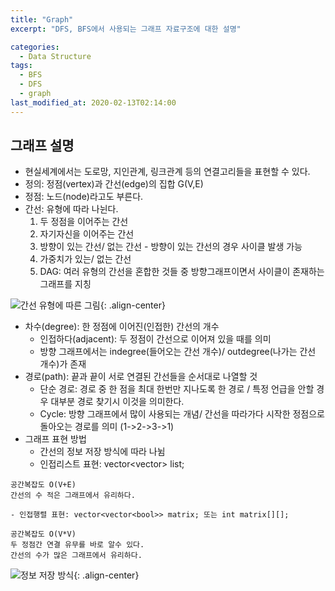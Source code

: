 ```yaml
---
title: "Graph"
excerpt: "DFS, BFS에서 사용되는 그래프 자료구조에 대한 설명"

categories:
  - Data Structure
tags:
  - BFS
  - DFS
  - graph
last_modified_at: 2020-02-13T02:14:00
---
```

그래프 설명  
------------
- 현실세계에서는 도로망, 지인관계, 링크관계 등의 연결고리들을 표현할 수 있다.  
- 정의: 정점(vertex)과 간선(edge)의 집합  G(V,E)  
- 정점: 노드(node)라고도 부른다.  
- 간선: 유형에 따라 나뉜다.  
	1. 두 정점을 이어주는 간선  
	2. 자기자신을 이어주는 간선  
	3. 방향이 있는 간선/ 없는 간선 - 방향이 있는 간선의 경우 사이클 발생 가능  
	4. 가중치가 있는/ 없는 간선  
	5. DAG: 여러 유형의 간선을 혼합한 것들 중 방향그래프이면서 사이클이 존재하는 그래프를 지칭  

![간선 유형에 따른 그림](https://yuksangeun.github.io/assets/images/graph_case.png "간선 유형에 따른 그림"){: .align-center}  
- 차수(degree): 한 정점에 이어진(인접한) 간선의 개수  
	- 인접하다(adjacent): 두 정점이 간선으로 이어져 있을 때를 의미  
	- 방향 그래프에서는 indegree(들어오는 간선 개수)/ outdegree(나가는 간선 개수)가 존재  
- 경로(path): 끝과 끝이 서로 연결된 간선들을 순서대로 나열할 것  
	- 단순 경로: 경로 중 한 점을 최대 한번만 지나도록 한 경로 / 특정 언급을 안할 경우 대부분 경로 찾기시 이것을 의미한다.  
	- Cycle: 방향 그래프에서 많이 사용되는 개념/ 간선을 따라가다 시작한 정점으로 돌아오는 경로를 의미 (1->2->3->1)  
- 그래프 표현 방법
	- 간선의 정보 저장 방식에 따라 나뉨  
	- 인접리스트 표현: vector<vector<int>> list;   
```
공간복잡도 O(V+E)    
간선의 수 적은 그래프에서 유리하다.  
```
	- 인접행렬 표현: vector<vector<bool>> matrix; 또는 int matrix[][];
```
공간복잡도 O(V*V)  
두 정점간 연결 유무를 바로 알수 있다.  
간선의 수가 많은 그래프에서 유리하다.  
```  
![정보 저장 방식](https://yuksangeun.github.io/assets/images/graph_declare.png){: .align-center}  
